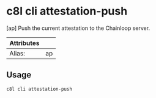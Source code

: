 # c8l cli attestation-push

[ap] Push the current attestation to the Chainloop server.

| Attributes       | &nbsp;
|------------------|-------------
| Alias:           | ap

## Usage

```bash
c8l cli attestation-push
```


